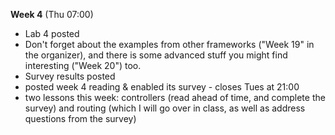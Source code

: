 **Week 4** (Thu 07:00)  
- Lab 4 posted
- Don't forget about the examples from other frameworks ("Week 19" in the organizer),
and there is some advanced stuff you might find interesting ("Week 20") too.
- Survey results posted
- posted week 4 reading & enabled its survey - closes Tues at 21:00
- two lessons this week: controllers (read ahead of time, and complete the survey)
and routing (which I will go over in class, as well as address questions from the survey)
